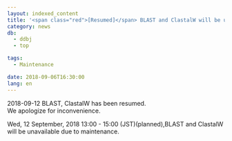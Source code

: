 ```yaml
---
layout: indexed_content
title: '<span class="red">[Resumed]</span> BLAST and ClastalW will be unavailable（12 Sep, 13:00 - 15:00）'
category: news
db:
  - ddbj
  - top

tags:
  - Maintenance

date: 2018-09-06T16:30:00
lang: en
---
```


<p><span class="red">2018-09-12 BLAST, ClastalW has been resumed.<br>We apologize for inconvenience.</span></p>

<p>Wed, 12 September, 2018 13:00 - 15:00 (JST)(planned),BLAST and ClastalW will be unavailable due to maintenance.</p>
